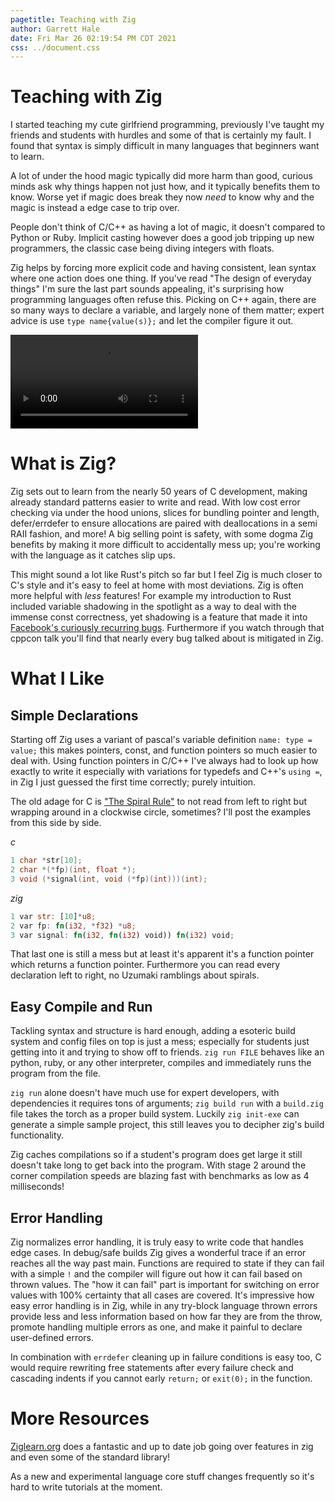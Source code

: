 ```yaml
---
pagetitle: Teaching with Zig
author: Garrett Hale
date: Fri Mar 26 02:19:54 PM CDT 2021
css: ../document.css
---
```


Teaching with Zig
=================

I started teaching my cute girlfriend programming, previously I've taught my
friends and students with hurdles and some of that is certainly my fault. I
found that syntax is simply difficult in many languages that beginners want to
learn.

A lot of under the hood magic typically did more harm than good, curious minds
ask why things happen not just how, and it typically benefits them to know.
Worse yet if magic does break they now _need_ to know why and the magic is
instead a edge case to trip over.

People don't think of C/C++ as having a lot of magic, it doesn't compared to
Python or Ruby. Implicit casting however does a good job tripping up new
programmers, the classic case being diving integers with floats.

Zig helps by forcing more explicit code and having consistent, lean syntax where
one action does one thing. If you've read "The design of everyday things" I'm
sure the last part sounds appealing, it's surprising how programming languages
often refuse this. Picking on C++ again, there are so many ways to declare a
variable, and largely none of them matter; expert advice is use `type
name{value(s)};` and let the compiler figure it out.

![initialize meme haha](https://i.imgur.com/3wlxtI0.mp4)

What is Zig?
============

Zig sets out to learn from the nearly 50 years of C development, making already
standard patterns easier to write and read. With low cost error checking via
under the hood unions, slices for bundling pointer and length, defer/errdefer
to ensure allocations are paired with deallocations in a semi RAII fashion, and
more! A big selling point is safety, with some dogma Zig benefits by making it
more difficult to accidentally mess up; you're working with the language as it
catches slip ups.

This might sound a lot like Rust's pitch so far but I feel Zig is much closer to
C's style and it's easy to feel at home with most deviations. Zig is often more
helpful with _less_ features! For example my introduction to Rust included
variable shadowing in the spotlight as a way to deal with the immense const
correctness, yet shadowing is a feature that made it into [Facebook's curiously
recurring bugs](https://youtu.be/lkgszkPnV8g). Furthermore if you watch through
that cppcon talk you'll find that nearly every bug talked about is mitigated in
Zig.

What I Like
===========

Simple Declarations
-------------------

Starting off Zig uses a variant of pascal's variable definition `name: type =
value;` this makes pointers, const, and function pointers so much easier to deal
with. Using function pointers in C/C++ I've always had to look up how exactly to
write it especially with variations for typedefs and C++'s `using =`, in Zig I
just guessed the first time correctly; purely intuition.

The old adage for C is
["The Spiral Rule"](http://c-faq.com/decl/spiral.anderson.html) to not read from
left to right but wrapping around in a clockwise circle, sometimes? I'll post
the examples from this side by side.

*c*

```c
1 char *str[10];
2 char *(*fp)(int, float *);
3 void (*signal(int, void (*fp)(int)))(int);
```

*zig*

```rs
1 var str: [10]*u8;
2 var fp: fn(i32, *f32) *u8;
3 var signal: fn(i32, fn(i32) void)) fn(i32) void;
```

That last one is still a mess but at least it's apparent it's a function pointer
which returns a function pointer. Furthermore you can read every declaration
left to right, no Uzumaki ramblings about spirals.

Easy Compile and Run
--------------------

Tackling syntax and structure is hard enough, adding a esoteric build system and
config files on top is just a mess; especially for students just getting into it
and trying to show off to friends. `zig run FILE` behaves like an python, ruby,
or any other interpreter, compiles and immediately runs the program from the
file.

`zig run` alone doesn't have much use for expert developers, with dependencies
it requires tons of arguments; `zig build run` with a `build.zig` file takes the
torch as a proper build system. Luckily `zig init-exe` can generate a simple
sample project, this still leaves you to decipher zig's build functionality.

Zig caches compilations so if a student's program does get large it still
doesn't take long to get back into the program. With stage 2 around the corner
compilation speeds are blazing fast with benchmarks as low as 4 milliseconds!

Error Handling
--------------

Zig normalizes error handling, it is truly easy to write code that handles edge
cases. In debug/safe builds Zig gives a wonderful trace if an error reaches all
the way past main. Functions are required to state if they can fail with a
simple `!` and the compiler will figure out how it can fail based on thrown
values. The "how it can fail" part is important for switching on error values
with 100% certainty that all cases are covered. It's impressive how easy error
handling is in Zig, while in any try-block language thrown errors provide less
and less information based on how far they are from the throw, promote handling
multiple errors as one, and make it painful to declare user-defined errors.

In combination with `errdefer` cleaning up in failure conditions is easy too,
C would require rewriting free statements after every failure check and
cascading indents if you cannot early `return;` or `exit(0);` in the function.

More Resources
==============

[Ziglearn.org](https://ziglearn.org/chapter-1/) does a fantastic and up to date
job going over features in zig and even some of the standard library!

As a new and experimental language core stuff changes frequently so it's hard to
write tutorials at the moment.
